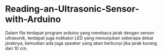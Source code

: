 # Reading-an-Ultrasonic-Sensor-with-Arduino

Dalam file terdapat program arduino yang membaca jarak dengan sensor ultrasonik, terdapat juga indikator LED yang menunjukan seberapa dekat jaraknya, kemudian ada juga speaker yang akan berbunyi jika jarak kurang dari 10 cm.
